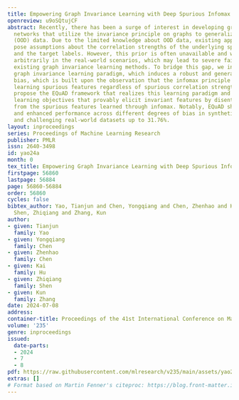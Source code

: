 ```yaml
---
title: Empowering Graph Invariance Learning with Deep Spurious Infomax
openreview: u9oSQtujCF
abstract: Recently, there has been a surge of interest in developing graph neural
  networks that utilize the invariance principle on graphs to generalize the out-of-distribution
  (OOD) data. Due to the limited knowledge about OOD data, existing approaches often
  pose assumptions about the correlation strengths of the underlying spurious features
  and the target labels. However, this prior is often unavailable and will change
  arbitrarily in the real-world scenarios, which may lead to severe failures of the
  existing graph invariance learning methods. To bridge this gap, we introduce a novel
  graph invariance learning paradigm, which induces a robust and general inductive
  bias, which is built upon the observation that the infomax principle encourages
  learning spurious features regardless of spurious correlation strengths. We further
  propose the EQuAD framework that realizes this learning paradigm and employs tailored
  learning objectives that provably elicit invariant features by disentangling them
  from the spurious features learned through infomax. Notably, EQuAD shows stable
  and enhanced performance across different degrees of bias in synthetic datasets
  and challenging real-world datasets up to 31.76%.
layout: inproceedings
series: Proceedings of Machine Learning Research
publisher: PMLR
issn: 2640-3498
id: yao24a
month: 0
tex_title: Empowering Graph Invariance Learning with Deep Spurious Infomax
firstpage: 56860
lastpage: 56884
page: 56860-56884
order: 56860
cycles: false
bibtex_author: Yao, Tianjun and Chen, Yongqiang and Chen, Zhenhao and Hu, Kai and
  Shen, Zhiqiang and Zhang, Kun
author:
- given: Tianjun
  family: Yao
- given: Yongqiang
  family: Chen
- given: Zhenhao
  family: Chen
- given: Kai
  family: Hu
- given: Zhiqiang
  family: Shen
- given: Kun
  family: Zhang
date: 2024-07-08
address:
container-title: Proceedings of the 41st International Conference on Machine Learning
volume: '235'
genre: inproceedings
issued:
  date-parts:
  - 2024
  - 7
  - 8
pdf: https://raw.githubusercontent.com/mlresearch/v235/main/assets/yao24a/yao24a.pdf
extras: []
# Format based on Martin Fenner's citeproc: https://blog.front-matter.io/posts/citeproc-yaml-for-bibliographies/
---
```

